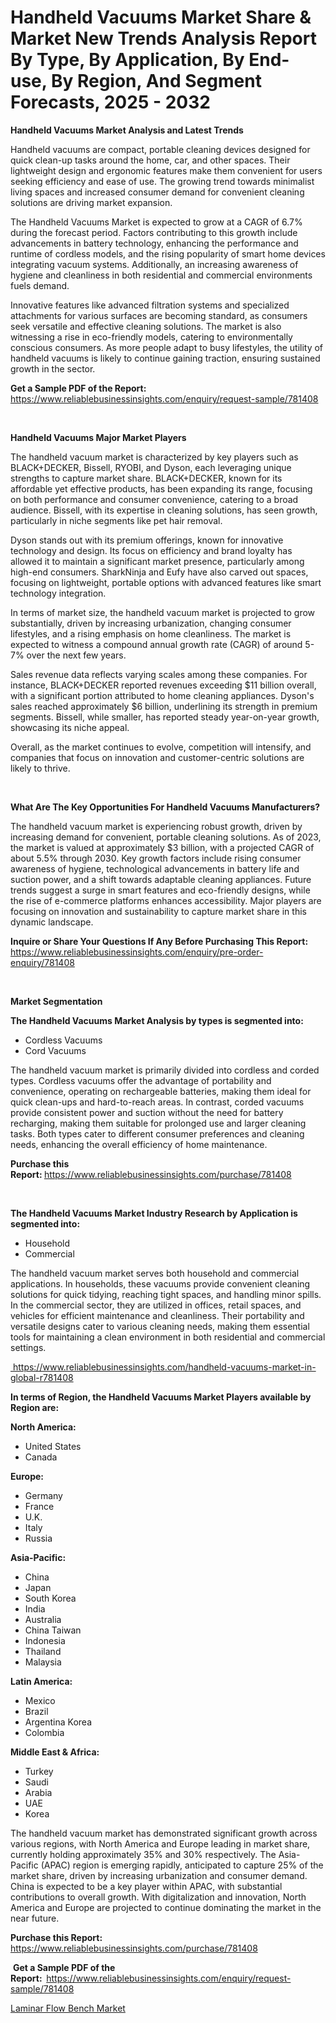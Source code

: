 <p><h1>Handheld Vacuums Market Share & Market New Trends Analysis Report By Type, By Application, By End-use, By Region, And Segment Forecasts, 2025 - 2032</h1></p><p><strong>Handheld Vacuums Market Analysis and Latest Trends</strong></p>
<p><p>Handheld vacuums are compact, portable cleaning devices designed for quick clean-up tasks around the home, car, and other spaces. Their lightweight design and ergonomic features make them convenient for users seeking efficiency and ease of use. The growing trend towards minimalist living spaces and increased consumer demand for convenient cleaning solutions are driving market expansion. </p><p>The Handheld Vacuums Market is expected to grow at a CAGR of 6.7% during the forecast period. Factors contributing to this growth include advancements in battery technology, enhancing the performance and runtime of cordless models, and the rising popularity of smart home devices integrating vacuum systems. Additionally, an increasing awareness of hygiene and cleanliness in both residential and commercial environments fuels demand.</p><p>Innovative features like advanced filtration systems and specialized attachments for various surfaces are becoming standard, as consumers seek versatile and effective cleaning solutions. The market is also witnessing a rise in eco-friendly models, catering to environmentally conscious consumers. As more people adapt to busy lifestyles, the utility of handheld vacuums is likely to continue gaining traction, ensuring sustained growth in the sector.</p></p>
<p><strong>Get a Sample PDF of the Report:&nbsp;</strong> <a href="https://www.reliablebusinessinsights.com/enquiry/request-sample/781408?utm_campaign=3273&utm_medium=2&utm_source=Github&utm_content=ia&utm_term=26032025&utm_id=handheld-vacuums">https://www.reliablebusinessinsights.com/enquiry/request-sample/781408</a></p>
<p>&nbsp;</p>
<p><strong>Handheld Vacuums Major Market Players</strong></p>
<p><p>The handheld vacuum market is characterized by key players such as BLACK+DECKER, Bissell, RYOBI, and Dyson, each leveraging unique strengths to capture market share. BLACK+DECKER, known for its affordable yet effective products, has been expanding its range, focusing on both performance and consumer convenience, catering to a broad audience. Bissell, with its expertise in cleaning solutions, has seen growth, particularly in niche segments like pet hair removal.</p><p>Dyson stands out with its premium offerings, known for innovative technology and design. Its focus on efficiency and brand loyalty has allowed it to maintain a significant market presence, particularly among high-end consumers. SharkNinja and Eufy have also carved out spaces, focusing on lightweight, portable options with advanced features like smart technology integration.</p><p>In terms of market size, the handheld vacuum market is projected to grow substantially, driven by increasing urbanization, changing consumer lifestyles, and a rising emphasis on home cleanliness. The market is expected to witness a compound annual growth rate (CAGR) of around 5-7% over the next few years.</p><p>Sales revenue data reflects varying scales among these companies. For instance, BLACK+DECKER reported revenues exceeding $11 billion overall, with a significant portion attributed to home cleaning appliances. Dyson's sales reached approximately $6 billion, underlining its strength in premium segments. Bissell, while smaller, has reported steady year-on-year growth, showcasing its niche appeal.</p><p>Overall, as the market continues to evolve, competition will intensify, and companies that focus on innovation and customer-centric solutions are likely to thrive.</p></p>
<p>&nbsp;</p>
<p><strong>What Are The Key Opportunities For Handheld Vacuums Manufacturers?</strong></p>
<p><p>The handheld vacuum market is experiencing robust growth, driven by increasing demand for convenient, portable cleaning solutions. As of 2023, the market is valued at approximately $3 billion, with a projected CAGR of about 5.5% through 2030. Key growth factors include rising consumer awareness of hygiene, technological advancements in battery life and suction power, and a shift towards adaptable cleaning appliances. Future trends suggest a surge in smart features and eco-friendly designs, while the rise of e-commerce platforms enhances accessibility. Major players are focusing on innovation and sustainability to capture market share in this dynamic landscape.</p></p>
<p><strong>Inquire or Share Your Questions If Any Before Purchasing This Report:</strong> <a href="https://www.reliablebusinessinsights.com/enquiry/pre-order-enquiry/781408?utm_campaign=3273&utm_medium=2&utm_source=Github&utm_content=ia&utm_term=26032025&utm_id=handheld-vacuums">https://www.reliablebusinessinsights.com/enquiry/pre-order-enquiry/781408</a></p>
<p>&nbsp;</p>
<p><strong>Market Segmentation</strong></p>
<p><strong>The Handheld Vacuums Market Analysis by types is segmented into:</strong></p>
<p><ul><li>Cordless Vacuums</li><li>Cord Vacuums</li></ul></p>
<p><p>The handheld vacuum market is primarily divided into cordless and corded types. Cordless vacuums offer the advantage of portability and convenience, operating on rechargeable batteries, making them ideal for quick clean-ups and hard-to-reach areas. In contrast, corded vacuums provide consistent power and suction without the need for battery recharging, making them suitable for prolonged use and larger cleaning tasks. Both types cater to different consumer preferences and cleaning needs, enhancing the overall efficiency of home maintenance.</p></p>
<p><strong>Purchase this Report:&nbsp;</strong><a href="https://www.reliablebusinessinsights.com/purchase/781408?utm_campaign=3273&utm_medium=2&utm_source=Github&utm_content=ia&utm_term=26032025&utm_id=handheld-vacuums">https://www.reliablebusinessinsights.com/purchase/781408</a></p>
<p>&nbsp;</p>
<p><strong>The Handheld Vacuums Market Industry Research by Application is segmented into:</strong></p>
<p><ul><li>Household</li><li>Commercial</li></ul></p>
<p><p>The handheld vacuum market serves both household and commercial applications. In households, these vacuums provide convenient cleaning solutions for quick tidying, reaching tight spaces, and handling minor spills. In the commercial sector, they are utilized in offices, retail spaces, and vehicles for efficient maintenance and cleanliness. Their portability and versatile designs cater to various cleaning needs, making them essential tools for maintaining a clean environment in both residential and commercial settings.</p></p>
<p><a href="https://www.reliablebusinessinsights.com/handheld-vacuums-market-in-global-r781408?utm_campaign=3273&utm_medium=2&utm_source=Github&utm_content=ia&utm_term=26032025&utm_id=handheld-vacuums">&nbsp;https://www.reliablebusinessinsights.com/handheld-vacuums-market-in-global-r781408</a></p>
<p><strong>In terms of Region, the Handheld Vacuums Market Players available by Region are:</strong></p>
<p>
    <p> <strong> North America: </strong>
        <ul>
            <li>United States</li>
            <li>Canada</li>
        </ul>
        </p> 
    <p> <strong> Europe: </strong>
        <ul>
            <li>Germany</li>
            <li>France</li>
            <li>U.K.</li>
            <li>Italy</li>
            <li>Russia</li>
        </ul>
        </p> 
    <p> <strong> Asia-Pacific: </strong>
        <ul>
            <li>China</li>
            <li>Japan</li>
            <li>South Korea</li>
            <li>India</li>
            <li>Australia</li>
            <li>China Taiwan</li>
            <li>Indonesia</li>
            <li>Thailand</li>
            <li>Malaysia</li>
        </ul>
        </p> 
    <p> <strong> Latin America: </strong>
        <ul>
            <li>Mexico</li>
            <li>Brazil</li>
            <li>Argentina Korea</li>
            <li>Colombia</li>
        </ul>
        </p> 
    <p> <strong> Middle East & Africa: </strong>
        <ul>
            <li>Turkey</li>
            <li>Saudi</li>
            <li>Arabia</li>
            <li>UAE</li>
            <li>Korea</li>
        </ul>
    </p>
    </p>
<p><p>The handheld vacuum market has demonstrated significant growth across various regions, with North America and Europe leading in market share, currently holding approximately 35% and 30% respectively. The Asia-Pacific (APAC) region is emerging rapidly, anticipated to capture 25% of the market share, driven by increasing urbanization and consumer demand. China is expected to be a key player within APAC, with substantial contributions to overall growth. With digitalization and innovation, North America and Europe are projected to continue dominating the market in the near future.</p></p>
<p><strong>Purchase this Report: </strong><a href="https://www.reliablebusinessinsights.com/purchase/781408?utm_campaign=3273&utm_medium=2&utm_source=Github&utm_content=ia&utm_term=26032025&utm_id=handheld-vacuums">https://www.reliablebusinessinsights.com/purchase/781408</a></p>
<p>&nbsp;<strong>Get a Sample PDF of the Report:&nbsp;&nbsp;</strong><a href="https://www.reliablebusinessinsights.com/enquiry/request-sample/781408?utm_campaign=3273&utm_medium=2&utm_source=Github&utm_content=ia&utm_term=26032025&utm_id=handheld-vacuums">https://www.reliablebusinessinsights.com/enquiry/request-sample/781408</a></p>
<p><strong></strong></p>
<p><p><a href="https://github.com/jolinolooman/Market-Research-Report-List-1/blob/main/laminar-flow-bench-market.md?utm_campaign=3273&utm_medium=2&utm_source=Github&utm_content=ia&utm_term=26032025&utm_id=handheld-vacuums">Laminar Flow Bench Market</a></p></p>